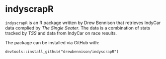 # indyscrapR
`indyscrapR` is an R package written by Drew Bennison that retrieves IndyCar data complied by *The Single Seater*. The data is a combination of stats tracked by *TSS* and data from IndyCar on race results. 

The package can be installed via GitHub with:
```
devtools::install_github("drewbennison/indyscrapR")
```
